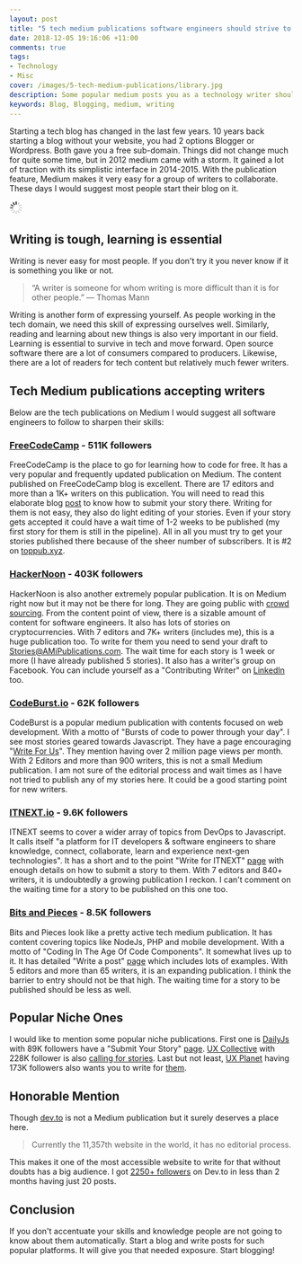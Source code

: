 ```yaml
---
layout: post
title: "5 tech medium publications software engineers should strive to write for"
date: 2018-12-05 19:16:06 +11:00
comments: true
tags: 
- Technology
- Misc
cover: /images/5-tech-medium-publications/library.jpg
description: Some popular medium posts you as a technology writer should start writing for are listed in this post.
keywords: Blog, Blogging, medium, writing
---
```

Starting a tech blog has changed in the last few years. 10 years back starting a blog without your website, you had 2 options Blogger or Wordpress. Both gave you a free sub-domain. Things did not change much for quite some time, but in 2012 medium came with a storm. It gained a lot of traction with its simplistic interface in 2014-2015. With the publication feature, Medium makes it very easy for a group of writers to collaborate.  These days I would suggest most people start their blog on it.

<img class="center" src="/images/generic/loading.gif" title="5 tech medium publication software engineers should strive to write for" alt="5 tech medium publication software engineers should strive to write for" data-echo="/images/5-tech-medium-publications/library.jpg">
<!-- more -->

## Writing is tough, learning is essential

Writing is never easy for most people. If you don't try it you never know if it is something you like or not.

> “A writer is someone for whom writing is more difficult than it is for other people.” ― Thomas Mann

Writing is another form of expressing yourself. As people working in the tech domain, we need this skill of expressing ourselves well. Similarly, reading and learning about new things is also very important in our field. Learning is essential to survive in tech and move forward. Open source software there are a lot of consumers compared to producers. Likewise, there are a lot of readers for tech content but relatively much fewer writers.  

## Tech Medium publications accepting writers

Below are the tech publications on Medium I would suggest all software engineers to follow to sharpen their skills:

### [FreeCodeCamp](https://medium.freecodecamp.org/) - 511K followers

FreeCodeCamp is the place to go for learning how to code for free. It has a very popular and frequently updated publication on Medium. The content published on FreeCodeCamp blog is excellent. There are 17 editors and more than a 1K+ writers on this publication. You will need to read this elaborate blog [post](http://bit.ly/how-to-submit) to know how to submit your story there. Writing for them is not easy, they also do light editing of your stories. Even if your story gets accepted it could have a wait time of 1-2 weeks to be published (my first story for them is still in the pipeline).  All in all you must try to get your stories published there because of the sheer number of subscribers. It is #2 on [toppub.xyz](https://toppub.xyz/).

### [HackerNoon](https://hackernoon.com/) - 403K followers

HackerNoon is also another extremely popular publication. It is on Medium right now but it may not be there for long. They are going public with [crowd sourcing](https://www.startengine.com/hackernoon). From the content point of view, there is a sizable amount of content for software engineers. It also has lots of stories on cryptocurrencies. With 7 editors and 7K+ writers (includes me), this is a huge publication too. To write for them you need to send your draft to Stories@AMiPublications.com. The wait time for each story is 1 week or more (I have already published 5 stories). It also has a writer's group on Facebook. You can include yourself as a "Contributing Writer" on [LinkedIn](https://www.linkedin.com/company/hackernoon/) too.

### [CodeBurst.io](https://codeburst.io) - 62K followers

CodeBurst is a popular medium publication with contents focused on web development. With a motto of "Bursts of code to power through your day". I  see most stories geared towards Javascript. They have a page encouraging "[Write For Us](https://codeburst.io/how-to-write-for-codeburst-io-63fec4bf111c)". They mention having over 2 million page views per month. With 2 Editors and more than 900 writers, this is not a small Medium publication. I am not sure of the editorial process and wait times as I have not tried to publish any of my stories here. It could be a good starting point for new writers.

### [ITNEXT.io](https://itnext.io) -  9.6K followers
 
ITNEXT seems to cover a wider array of topics from DevOps to Javascript. It calls itself  "a platform for IT developers & software engineers to share knowledge, connect, collaborate, learn and experience next-gen technologies". It has a short and to the point "Write for ITNEXT" [page](https://itnext.io/write-for-itnext-4dea1fd3adf) with enough details on how to submit a story to them. With 7 editors and 840+ writers, it is undoubtedly a growing publication I reckon.  I can't comment on the waiting time for a story to be published on this one too.

### [Bits and Pieces](https://blog.bitsrc.io) - 8.5K followers

Bits and Pieces look like a pretty active tech medium publication. It has content covering topics like NodeJs, PHP and mobile development. With a motto of "Coding In The Age Of Code Components". It somewhat lives up to it. It has detailed "Write a post" [page](https://blog.bitsrc.io/how-to-write-a-post-for-bits-and-pieces-13de0133151b) which includes lots of examples. With 5 editors and more than 65 writers, it is an expanding publication. I think the barrier to entry should not be that high. The waiting time for a story to be published should be less as well.  

## Popular Niche Ones

I would like to mention some popular niche publications. First one is [DailyJs](https://medium.com/dailyjs) with 89K followers have a "Submit Your Story" [page](https://medium.com/dailyjs/how-to-submit-your-story-to-dailyjs-30f02b2d5287). [UX Collective](https://uxdesign.cc/) with 228K follower is also [calling for stories](https://uxdesign.cc/submit-your-article-to-uxdesign-cc-abea95d3a1ba). Last but not least, [UX Planet](https://uxplanet.org/) having 173K followers also wants you to write for [them](https://uxplanet.org/how-to-publish-your-content-on-ux-planet-fd9dc99756db).

## Honorable Mention

Though [dev.to](https://dev.to/) is not a Medium publication but it surely deserves a place here. 

> Currently the 11,357th website in the world, it has no editorial process. 

This makes it one of the most accessible website to write for that without doubts has a big audience. I got [2250+ followers](https://dev.to/geshan) on Dev.to in less than 2 months having just 20 posts.

## Conclusion

If you don't accentuate your skills and knowledge people are not going to know about them automatically. Start a blog and write posts for such popular platforms. It will give you that needed exposure. Start blogging!
